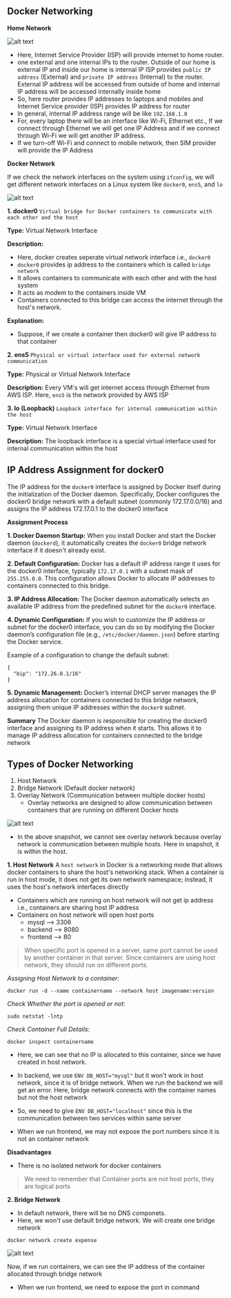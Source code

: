 ## Docker Networking
**Home Network**

![alt text](images/docker-network.drawio.svg)

* Here, Internet Service Provider (ISP) will provide internet to home router.
*  one external and one internai IPs to the router. Outside of our home is external IP and inside our home is internal IP
ISP provides `public IP address` (External) and `private IP address` (Internal) to the router. External IP address will be accessed from outside of home and internal IP address will be accessed internally inside home
* So, here router provides IP addresses to laptops and mobiles and Internet Service provider (ISP) provides IP address for router 
* In general, internal IP address range will be like `192.168.1.0`
* For, every laptop there will be an interface like Wi-Fi, Ethernet etc., If we connect through Ethernet we will get one IP Address and if we connect through Wi-Fi we will get another IP address. 
* If we turn-off Wi-Fi and connect to mobile network, then SIM provider will provide the IP Address


**Docker Network**

If we check the network interfaces on the system using `ifconfig`, we will get different network interfaces on a Linux system like `docker0`, `ens5`, and `lo`

![alt text](images/ifconfig.png)

**1. docker0** `Virtual bridge for Docker containers to communicate with each other and the host`

**Type:**
Virtual Network Interface

**Description:** 
* Here, docker creates seperate virtual network interface i.e., `docker0`
* `docker0` provides ip address to the containers which is called `bridge network`
* It allows containers to communicate with each other and with the host system
* It acts as modem to the containers inside VM
* Containers connected to this bridge can access the internet through the host's network. 

**Explanation:**
* Suppose, if we create a container then docker0 will give IP address to that container 

**2. ens5** `Physical or virtual interface used for external network communication`

**Type:** 
Physical or Virtual Network Interface 

**Description:** 
Every VM's will get internet access through Ethernet from AWS ISP. Here, `ens5` is the network provided by AWS ISP

**3. lo (Loopback)** `Loopback interface for internal communication within the host`

**Type:** 
Virtual Network Interface

**Description:**
The loopback interface is a special virtual interface used for internal communication within the host 

## IP Address Assignment for docker0

The IP address for the `docker0` interface is assigned by Docker itself during the initialization of the Docker daemon. Specifically, Docker configures the docker0 bridge network with a default subnet (commonly 172.17.0.0/16) and assigns the IP address 172.17.0.1 to the docker0 interface

**Assignment Process**

**1. Docker Daemon Startup:**
When you install Docker and start the Docker daemon (`dockerd`), it automatically creates the `docker0` bridge network interface if it doesn't already exist.

**2. Default Configuration:**
Docker has a default IP address range it uses for the docker0 interface, typically `172.17.0.1` with a subnet mask of `255.255.0.0`. This configuration allows Docker to allocate IP addresses to containers connected to this bridge.

**3. IP Address Allocation:**
The Docker daemon automatically selects an available IP address from the predefined subnet for the `docker0` interface.

**4. Dynamic Configuration:**
If you wish to customize the IP address or subnet for the docker0 interface, you can do so by modifying the Docker daemon’s configuration file (e.g., `/etc/docker/daemon.json`) before starting the Docker service.

Example of a configuration to change the default subnet:
```
{
  "bip": "172.26.0.1/16"
}
```

**5. Dynamic Management:**
Docker’s internal DHCP server manages the IP address allocation for containers connected to this bridge network, assigning them unique IP addresses within the `docker0` subnet.

**Summary**
The Docker daemon is responsible for creating the docker0 interface and assigning its IP address when it starts. This allows it to manage IP address allocation for containers connected to the bridge network


## Types of Docker Networking
1. Host Network
2. Bridge Network (Default docker network)
3. Overlay Network (Communication between multiple docker hosts)
   * Overlay networks are designed to allow communication between containers that are running on different Docker hosts

![alt text](images/networks.png)

* In the above snapshot, we cannot see overlay network because overlay network is communication between multiple hosts. Here in snapshot, it is within the host.

**1. Host Network**
A `host network` in Docker is a networking mode that allows docker containers to share the host's networking stack. When a container is run in host mode, it does not get its own network namespace; instead, it uses the host's network interfaces directly

* Containers which are running on host network will not get ip address i.e., containers are sharing host IP address
* Containers on host network will open host ports
    * mysql --> 3306
    * backend --> 8080
    * frontend --> 80

> When specific port is opened in a server, same port cannot be used by another container in that server. Since containers are using host network, they should run on different ports.

*Assigning Host Network to a container:*
```
docker run -d --name containername --network host imagename:version
```

*Check Whether the port is opened or not:*
```
sudo netstat -lntp
```

*Check Container Full Details:*
```
docker inspect containername
```
* Here, we can see that no IP is allocated to this container, since we have created in host network.

* In backend, we use `ENV DB_HOST="mysql"` but it won't work in host network, since it is of bridge network. When we run the backend we will get an error. Here, bridge network connects with the container names but not the host network
* So, we need to give `ENV DB_HOST="localhost"` since this is the communication between two services within same server
* When we run frontend, we may not expose the port numbers since it is not an container network

**Disadvantages**
* There is no isolated network for docker containers

> We need to remember that Container ports are not host ports, they are logical ports

**2. Bridge Network**


* In default network, there will be no DNS componets.
* Here, we won't use default bridge network. We will create one bridge network
```
docker network create expense
```

![alt text](images/bridge-network.png)

Now, if we run containers, we can see the IP address of the container allocated through bridge network

* When we run frontend, we need to expose the port in command

